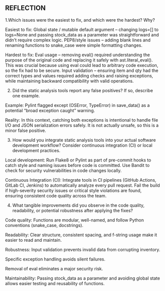 ## REFLECTION
1.Which issues were the easiest to fix, and which were the hardest? Why?

Easiest to fix:
Global state / mutable default argument – changing logs=[] to logs=None and passing stock_data as a parameter was straightforward and didn’t require complex logic.
PEP8/style issues – adding blank lines and renaming functions to snake_case were simple formatting changes.

Hardest to fix:
Eval usage – removing eval() required understanding the purpose of the original code and replacing it safely with ast.literal_eval(). This was crucial because using eval could lead to arbitrary code execution, so the fix had to be secure.
Input validation – ensuring item and qty had the correct types and values required adding checks and raising exceptions, while maintaining backward compatibility with valid operations.

2. Did the static analysis tools report any false positives? If so, describe one example.

Example: Pylint flagged except (OSError, TypeError) in save_data() as a potential “broad exception caught” warning.

Reality: In this context, catching both exceptions is intentional to handle file I/O and JSON serialization errors safely. It is not actually unsafe, so this is a minor false positive.

3. How would you integrate static analysis tools into your actual software development
workflow? Consider continuous integration (CI) or local development practices.

Local development:
Run Flake8 or Pylint as part of pre-commit hooks to catch style and naming issues before code is committed.
Use Bandit to check for security vulnerabilities in code changes locally.

Continuous Integration (CI):
Integrate tools in CI pipelines (GitHub Actions, GitLab CI, Jenkins) to automatically analyze every pull request.
Fail the build if high-severity security issues or critical style violations are found, ensuring consistent code quality across the team.

4. What tangible improvements did you observe in the code quality, readability, or potential
robustness after applying the fixes?

Code quality: Functions are modular, well-named, and follow Python conventions (snake_case, docstrings).

Readability: Clear structure, consistent spacing, and f-string usage make it easier to read and maintain.

Robustness:
Input validation prevents invalid data from corrupting inventory.

Specific exception handling avoids silent failures.

Removal of eval eliminates a major security risk.

Maintainability: Passing stock_data as a parameter and avoiding global state allows easier testing and reusability of functions.
